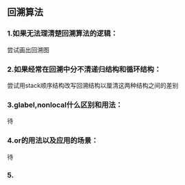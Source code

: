 ## 回溯算法
### 1.如果无法理清楚回溯算法的逻辑：
尝试画出回溯图
### 2.如果经常在回溯中分不清递归结构和循环结构：
尝试用stack顺序结构改写回溯结构以厘清这两种结构之间的差别
### 3.glabel,nonlocal什么区别和用法：
待
### 4.or的用法以及应用的场景：
待
### 5.

